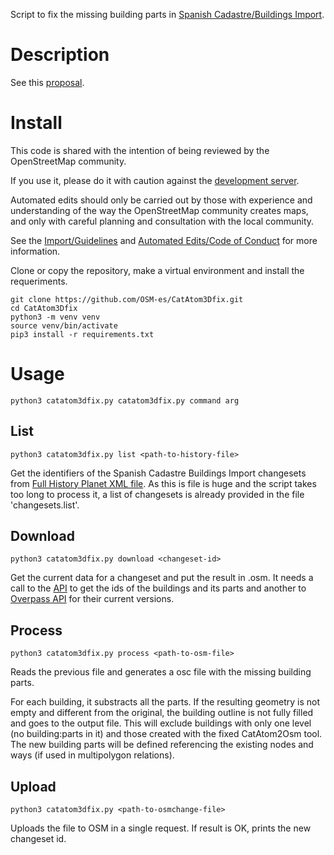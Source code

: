 Script to fix the missing building parts in [Spanish Cadastre/Buildings Import][1].


# Description

See this [proposal][2].


# Install

This code is shared with the intention of being reviewed by the OpenStreetMap 
community.

If you use it, please do it with caution against the [development server][3].

Automated edits should only be carried out by those with experience and 
understanding of the way the OpenStreetMap community creates maps, and only 
with careful planning and consultation with the local community.

See the [Import/Guidelines][4] and [Automated Edits/Code of Conduct][5] for 
more information.

Clone or copy the repository, make a virtual environment and install the 
requeriments.

    git clone https://github.com/OSM-es/CatAtom3Dfix.git
    cd CatAtom3Dfix
    python3 -m venv venv
    source venv/bin/activate
    pip3 install -r requirements.txt


# Usage

    python3 catatom3dfix.py catatom3dfix.py command arg


## List

    python3 catatom3dfix.py list <path-to-history-file>

Get the identifiers of the Spanish Cadastre Buildings Import changesets from 
[Full History Planet XML file][6]. As this is file is huge and the script 
takes too long to process it, a list of changesets is already provided in the 
file 'changesets.list'.


## Download

    python3 catatom3dfix.py download <changeset-id>

Get the current data for a changeset and put the result in <changeset-id>.osm.
It needs a call to the [API][7] to get the ids of the buildings and its parts 
and another to [Overpass API][8] for their current versions.


## Process

    python3 catatom3dfix.py process <path-to-osm-file>

Reads the previous file and generates a osc file with the missing building 
parts.

For each building, it substracts all the parts. If the resulting geometry is 
not empty and different from the original, the building outline is not fully 
filled and goes to the output file. This will exclude buildings with only one 
level (no building:parts in it) and those created with the fixed CatAtom2Osm 
tool. The new building parts will be defined referencing the existing nodes and 
ways (if used in multipolygon relations).


## Upload

    python3 catatom3dfix.py <path-to-osmchange-file>

Uploads the file to OSM in a single request. If result is OK, prints the new
changeset id. 


[1]: https://wiki.openstreetmap.org/wiki/Spanish_Cadastre/Buildings_Import
[2]: https://wiki.openstreetmap.org/wiki/Automated_edits/CatAtom3Dfix
[3]: https://api06.dev.openstreetmap.org
[4]: http://wiki.openstreetmap.org/wiki/Import/Guidelines
[5]: http://wiki.openstreetmap.org/wiki/Automated_Edits/Code_of_Conduct
[6]: https://planet.osm.org/planet/full-history/
[7]: https://wiki.openstreetmap.org/wiki/API
[8]: https://wiki.openstreetmap.org/wiki/Overpass_API
